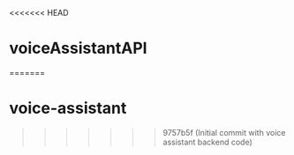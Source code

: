 <<<<<<< HEAD
# voiceAssistantAPI
=======
# voice-assistant
>>>>>>> 9757b5f (Initial commit with voice assistant backend code)
